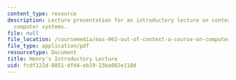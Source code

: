 ```yaml
---
content_type: resource
description: Lecture presentation for an introductory lecture on context sensitive
  computer systems.
file: null
file_location: /coursemedia/mas-963-out-of-context-a-course-on-computer-systems-that-adapt-to-and-learn-from-context-fall-2001/fcdf122d0851dfd4eb1923ba082e118d_sld0013.pdf
file_type: application/pdf
resourcetype: Document
title: Henry's Introductory Lecture
uid: fcdf122d-0851-dfd4-eb19-23ba082e118d
---
```

